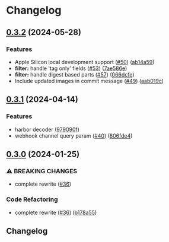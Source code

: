 # Changelog

## [0.3.2](https://github.com/bluebrown/kobold/compare/v0.3.1...v0.3.2) (2024-05-28)


### Features

* Apple Silicon local development support ([#50](https://github.com/bluebrown/kobold/issues/50)) ([ab14a59](https://github.com/bluebrown/kobold/commit/ab14a59f9d194cbe310453bec076ae89d9004079))
* **filter:** handle 'tag only' fields ([#53](https://github.com/bluebrown/kobold/issues/53)) ([7ae586e](https://github.com/bluebrown/kobold/commit/7ae586e00bf45a72d3cf28fb2fe23690ff7b0143))
* **filter:** handle digest based parts ([#57](https://github.com/bluebrown/kobold/issues/57)) ([066dcfe](https://github.com/bluebrown/kobold/commit/066dcfeea3635e41472b780200d6b7d6c294e514))
* Include updated images in commit message ([#49](https://github.com/bluebrown/kobold/issues/49)) ([aab019c](https://github.com/bluebrown/kobold/commit/aab019c3f861e285e3c6f9465bab8ac240eb6f78))

## [0.3.1](https://github.com/bluebrown/kobold/compare/v0.3.0...v0.3.1) (2024-04-14)


### Features

* harbor decoder ([979090f](https://github.com/bluebrown/kobold/commit/979090fe689c0f84fda2d9cfd20cc381304aba2d))
* webhook channel query param ([#40](https://github.com/bluebrown/kobold/issues/40)) ([806fde4](https://github.com/bluebrown/kobold/commit/806fde47ce183edfb09abf59da0fc2fb9fa8b6b2))

## [0.3.0](https://github.com/bluebrown/kobold/compare/v0.2.4...v0.3.0) (2024-01-25)


### ⚠ BREAKING CHANGES

* complete rewrite ([#36](https://github.com/bluebrown/kobold/issues/36))

### Code Refactoring

* complete rewrite ([#36](https://github.com/bluebrown/kobold/issues/36)) ([b178a55](https://github.com/bluebrown/kobold/commit/b178a5577436d04d6a644476426eb7ec6fe975f1))

## Changelog

